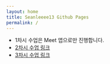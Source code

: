 ```yaml
---
layout: home
title: Seanleeee13 Github Pages
permalink: /
---
```


- 1차시 수업은 Meet 앱으로만 진행합니다.
- [2차시 수업 링크](https://seanleeee13.github.io/class/2025-04-06-2nd-class.html)
- [3차시 수업 링크](https://seanleeee13.github.io/class/2025-04-24-3rd-class.html)